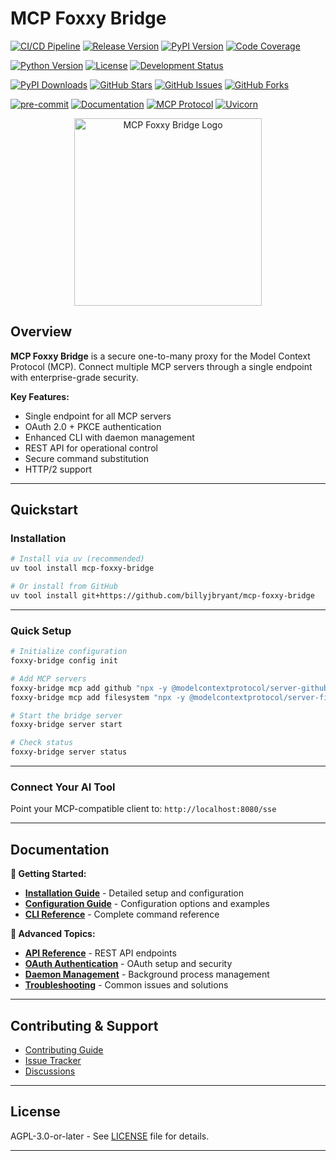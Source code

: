 # MCP Foxxy Bridge

<!-- BADGIE TIME -->

[![CI/CD Pipeline](https://img.shields.io/github/actions/workflow/status/billyjbryant/mcp-foxxy-bridge/main.yml?branch=main&logo=github&label=CI%2FCD&style=for-the-badge)](https://github.com/billyjbryant/mcp-foxxy-bridge/actions/workflows/main.yml)
[![Release Version](https://img.shields.io/github/v/release/billyjbryant/mcp-foxxy-bridge?logo=github&style=for-the-badge)](https://github.com/billyjbryant/mcp-foxxy-bridge/releases)
[![PyPI Version](https://img.shields.io/pypi/v/mcp-foxxy-bridge?logo=pypi&logoColor=white&style=for-the-badge)](https://pypi.org/project/mcp-foxxy-bridge/)
[![Code Coverage](https://img.shields.io/codecov/c/github/billyjbryant/mcp-foxxy-bridge?logo=codecov&style=for-the-badge)](https://codecov.io/gh/billyjbryant/mcp-foxxy-bridge)

[![Python Version](https://img.shields.io/pypi/pyversions/mcp-foxxy-bridge?logo=python&logoColor=white&style=for-the-badge)](https://pypi.org/project/mcp-foxxy-bridge/)
[![License](https://img.shields.io/badge/license-AGPL--3.0--or--later-blue?logo=gnu&style=for-the-badge)](https://github.com/billyjbryant/mcp-foxxy-bridge/blob/main/LICENSE)
[![Development Status](https://img.shields.io/pypi/status/mcp-foxxy-bridge?style=for-the-badge)](https://pypi.org/project/mcp-foxxy-bridge/)

[![PyPI Downloads](https://img.shields.io/pypi/dm/mcp-foxxy-bridge?logo=pypi&logoColor=white&style=for-the-badge)](https://pypi.org/project/mcp-foxxy-bridge/)
[![GitHub Stars](https://img.shields.io/github/stars/billyjbryant/mcp-foxxy-bridge?logo=github&style=for-the-badge)](https://github.com/billyjbryant/mcp-foxxy-bridge/stargazers)
[![GitHub Issues](https://img.shields.io/github/issues/billyjbryant/mcp-foxxy-bridge?logo=github&style=for-the-badge)](https://github.com/billyjbryant/mcp-foxxy-bridge/issues)
[![GitHub Forks](https://img.shields.io/github/forks/billyjbryant/mcp-foxxy-bridge?logo=github&style=for-the-badge)](https://github.com/billyjbryant/mcp-foxxy-bridge/network/members)

[![pre-commit](https://img.shields.io/badge/pre--commit-enabled-brightgreen?logo=pre-commit&style=for-the-badge)](https://github.com/pre-commit/pre-commit)
[![Documentation](https://img.shields.io/badge/docs-available-brightgreen?logo=gitbook&style=for-the-badge)](https://github.com/billyjbryant/mcp-foxxy-bridge/tree/main/docs)
[![MCP Protocol](https://img.shields.io/badge/MCP-Protocol-orange?logo=data:image/svg+xml;base64,PHN2ZyB3aWR0aD0iMjQiIGhlaWdodD0iMjQiIHZpZXdCb3g9IjAgMCAyNCAyNCIgZmlsbD0ibm9uZSIgeG1sbnM9Imh0dHA6Ly93d3cudzMub3JnLzIwMDAvc3ZnIj4KPHBhdGggZD0iTTEyIDJMMTMuMDkgOC4yNkwyMCA5TDEzLjA5IDE1Ljc0TDEyIDIyTDEwLjkxIDE1Ljc0TDQgOUwxMC45MSA4LjI2TDEyIDJaIiBmaWxsPSJ3aGl0ZSIvPgo8L3N2Zz4K&style=for-the-badge)](https://modelcontextprotocol.io)
[![Uvicorn](https://img.shields.io/badge/server-Uvicorn-green?logo=uvicorn&style=for-the-badge)](https://www.uvicorn.org/)

<!-- END BADGIE TIME -->

<p align="center">
  <img src="media/mcp-foxxy-bridge_logo_trimmed.webp" alt="MCP Foxxy Bridge Logo" width="300">
</p>

## Overview

**MCP Foxxy Bridge** is a secure one-to-many proxy for the Model Context Protocol (MCP). Connect multiple MCP servers through a single endpoint with enterprise-grade security.

**Key Features:**

- Single endpoint for all MCP servers
- OAuth 2.0 + PKCE authentication
- Enhanced CLI with daemon management
- REST API for operational control
- Secure command substitution
- HTTP/2 support

---

## Quickstart

### Installation

```bash
# Install via uv (recommended)
uv tool install mcp-foxxy-bridge

# Or install from GitHub
uv tool install git+https://github.com/billyjbryant/mcp-foxxy-bridge
```

---

### Quick Setup

```bash
# Initialize configuration
foxxy-bridge config init

# Add MCP servers
foxxy-bridge mcp add github "npx -y @modelcontextprotocol/server-github"
foxxy-bridge mcp add filesystem "npx -y @modelcontextprotocol/server-filesystem" --path ./

# Start the bridge server
foxxy-bridge server start

# Check status
foxxy-bridge server status
```

---

### Connect Your AI Tool

Point your MCP-compatible client to: `http://localhost:8080/sse`

---

## Documentation

**📖 Getting Started:**

- **[Installation Guide](docs/installation.md)** - Detailed setup and configuration
- **[Configuration Guide](docs/configuration.md)** - Configuration options and examples
- **[CLI Reference](docs/cli-reference.md)** - Complete command reference

**🔧 Advanced Topics:**

- **[API Reference](docs/api.md)** - REST API endpoints
- **[OAuth Authentication](docs/oauth.md)** - OAuth setup and security
- **[Daemon Management](docs/daemon-management.md)** - Background process management
- **[Troubleshooting](docs/troubleshooting.md)** - Common issues and solutions

---

## Contributing & Support

- [Contributing Guide](CONTRIBUTING.md)
- [Issue Tracker](https://github.com/billyjbryant/mcp-foxxy-bridge/issues)
- [Discussions](https://github.com/billyjbryant/mcp-foxxy-bridge/discussions)

---

## License

AGPL-3.0-or-later - See [LICENSE](LICENSE) file for details.

---
